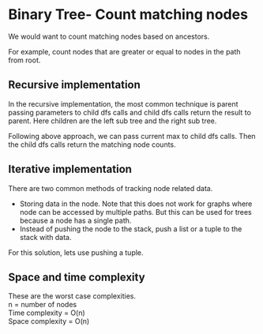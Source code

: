 <h1>Binary Tree- Count matching nodes</h1>

We would want to count matching nodes based on ancestors. <br>

For example, count nodes that are greater or equal to nodes in the path from root.

<h2>Recursive implementation</h2>
<p>In the recursive implementation, the most common technique is parent passing parameters to child dfs calls and child dfs calls return the result to parent. Here children are the left sub tree and the right sub tree.</p>
<p>Following above approach, we can pass current max to child dfs calls. Then the child dfs calls return the matching node counts.</p>

<h2>Iterative implementation</h2>
There are two common methods of tracking node related data.
<ul>
    <li>Storing data in the node. Note that this does not work for graphs where node can be accessed by multiple paths. But this can be used for trees because a node has a single path. </li>
    <li>Instead of pushing the node to the stack, push a list or a tuple to the stack with data.</li>
</ul>
For this solution, lets use pushing a tuple.

<h2>Space and time complexity</h2>
These are the worst case complexities.<br>
n = number of nodes<br>
Time complexity = O(n)<br>
Space complexity = O(n)